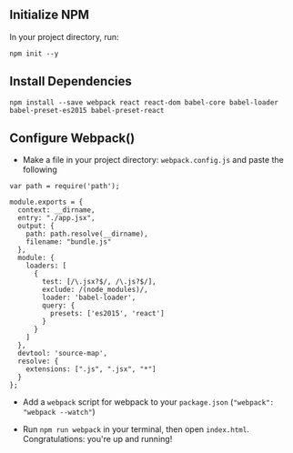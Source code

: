 
## Initialize NPM

In your project directory, run:

```
npm init --y
```

## Install Dependencies

```
npm install --save webpack react react-dom babel-core babel-loader babel-preset-es2015 babel-preset-react
```

## Configure Webpack()
- Make a file in your project directory: `webpack.config.js` and paste the following
```
var path = require('path');

module.exports = {
  context: __dirname,
  entry: "./app.jsx",
  output: {
    path: path.resolve(__dirname),
    filename: "bundle.js"
  },
  module: {
    loaders: [
      {
        test: [/\.jsx?$/, /\.js?$/],
        exclude: /(node_modules)/,
        loader: 'babel-loader',
        query: {
          presets: ['es2015', 'react']
        }
      }
    ]
  },
  devtool: 'source-map',
  resolve: {
    extensions: [".js", ".jsx", "*"]
  }
};

```

- Add a `webpack` script for webpack to your `package.json` (`"webpack": "webpack --watch"`)


* Run `npm run webpack` in your terminal, then open `index.html`. Congratulations:
you're up and running!

